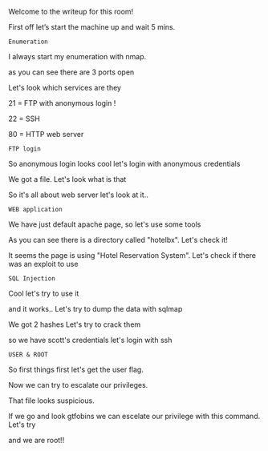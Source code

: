 Welcome to the writeup for this room!

First off let’s start the machine up and wait 5 mins.
	
	Enumeration

I always start my enumeration with nmap.


as you can see there are 3 ports open



Let's look which services are they

21 = FTP with anonymous login !

22 = SSH

80 = HTTP web server

	FTP login

So anonymous login looks cool let's login with anonymous credentials

We got a file. Let's look what is that

So it's all about web server let's look at it..

	WEB application

We have just default apache page, so let's use some tools

As you can see there is a directory called "hotelbx". Let's check it!

It seems the page is using "Hotel Reservation System". Let's check if there was an exploit to use

	SQL Injection

Cool let's try to use it

and it works.. Let's try to dump the data with sqlmap

We got 2 hashes Let's try to crack them

so we have scott's credentials let's login with ssh


	USER & ROOT


So first things first let's get the user flag.

Now we can try to escalate our privileges.

That file looks suspicious.

If we go and look gtfobins we can escelate our privilege with this command. Let's try

and we are root!!


